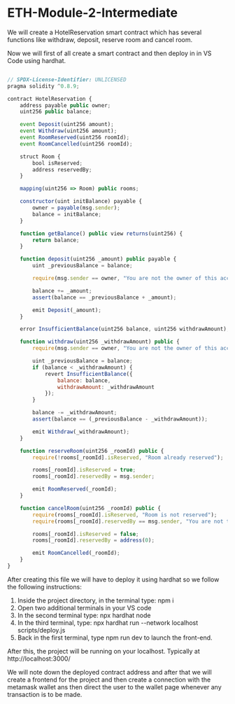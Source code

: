 # ETH-Module-2-Intermediate

We will create a HotelReservation smart contract which has several functions like withdraw, deposit, reserve room and cancel room.


Now we will first of all create a smart contract and then deploy in in VS Code using hardhat.


```js

// SPDX-License-Identifier: UNLICENSED
pragma solidity ^0.8.9;

contract HotelReservation {
    address payable public owner;
    uint256 public balance;

    event Deposit(uint256 amount);
    event Withdraw(uint256 amount);
    event RoomReserved(uint256 roomId);
    event RoomCancelled(uint256 roomId);

    struct Room {
        bool isReserved;
        address reservedBy;
    }

    mapping(uint256 => Room) public rooms;

    constructor(uint initBalance) payable {
        owner = payable(msg.sender);
        balance = initBalance;
    }

    function getBalance() public view returns(uint256) {
        return balance;
    }

    function deposit(uint256 _amount) public payable {
        uint _previousBalance = balance;

        require(msg.sender == owner, "You are not the owner of this account");

        balance += _amount;
        assert(balance == _previousBalance + _amount);

        emit Deposit(_amount);
    }

    error InsufficientBalance(uint256 balance, uint256 withdrawAmount);

    function withdraw(uint256 _withdrawAmount) public {
        require(msg.sender == owner, "You are not the owner of this account");

        uint _previousBalance = balance;
        if (balance < _withdrawAmount) {
            revert InsufficientBalance({
                balance: balance,
                withdrawAmount: _withdrawAmount
            });
        }

        balance -= _withdrawAmount;
        assert(balance == (_previousBalance - _withdrawAmount));

        emit Withdraw(_withdrawAmount);
    }

    function reserveRoom(uint256 _roomId) public {
        require(!rooms[_roomId].isReserved, "Room already reserved");

        rooms[_roomId].isReserved = true;
        rooms[_roomId].reservedBy = msg.sender;

        emit RoomReserved(_roomId);
    }

    function cancelRoom(uint256 _roomId) public {
        require(rooms[_roomId].isReserved, "Room is not reserved");
        require(rooms[_roomId].reservedBy == msg.sender, "You are not the reserver of this room");

        rooms[_roomId].isReserved = false;
        rooms[_roomId].reservedBy = address(0);

        emit RoomCancelled(_roomId);
    }
}
```
After creating this file we will have to deploy it using hardhat so we follow the following instructions:

1. Inside the project directory, in the terminal type: npm i
2. Open two additional terminals in your VS code
3. In the second terminal type: npx hardhat node
4. In the third terminal, type: npx hardhat run --network localhost scripts/deploy.js
5. Back in the first terminal, type npm run dev to launch the front-end.

After this, the project will be running on your localhost. 
Typically at http://localhost:3000/


We will note down the deployed contract address and after that we will create a frontend for the project and then create a connection with the metamask wallet ans then direct the user to the wallet page whenever any transaction is to be made.
